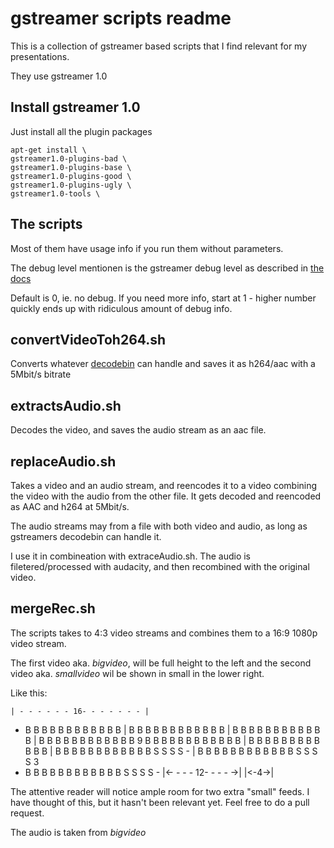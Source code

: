 gstreamer scripts readme
=========================


This is a collection of gstreamer based scripts that I find relevant for my presentations.

They use gstreamer 1.0


Install gstreamer 1.0
----------------------

Just install all the plugin packages

    apt-get install \
    gstreamer1.0-plugins-bad \
    gstreamer1.0-plugins-base \
    gstreamer1.0-plugins-good \
    gstreamer1.0-plugins-ugly \
    gstreamer1.0-tools \


The scripts
------------

Most of them have usage info if you run them without parameters.

The debug level mentionen is the gstreamer debug level as described in [the docs](http://gstreamer.freedesktop.org/data/doc/gstreamer/head/manual/html/section-checklist-debug.html)

Default is 0, ie. no debug. If you need more info, start at 1 - higher number quickly ends up with ridiculous amount of debug info.


convertVideoToh264.sh
---------------------

Converts whatever [decodebin](http://gstreamer.freedesktop.org/data/doc/gstreamer/head/gst-plugins-base-plugins/html/gst-plugins-base-plugins-decodebin.html) can handle and saves it as h264/aac with a 5Mbit/s bitrate


extractsAudio.sh
---------------------

Decodes the video, and saves the audio stream as an aac file.


replaceAudio.sh
----------------

Takes a video and an audio stream, and reencodes it to a video combining the video with the audio from the other file.
It gets decoded and reencoded as AAC and h264 at 5Mbit/s.

The audio streams may from a file with both video and audio, as long as gstreamers decodebin can handle it.

I use it in combineation with extraceAudio.sh. The audio is filetered/processed with audacity, and then recombined with the original video.

mergeRec.sh
--------------

The scripts takes to 4:3 video streams and combines them to a 16:9 1080p video stream.

The first video aka. *bigvideo*, will be full height to the left and the second video aka. *smallvideo* wil be shown in small in the lower right.

Like this:

    | - - - - - - 16- - - - - - - | 
  - B B B B B B B B B B B B
  | B B B B B B B B B B B B
  | B B B B B B B B B B B B
  | B B B B B B B B B B B B
  9 B B B B B B B B B B B B
  | B B B B B B B B B B B B
  | B B B B B B B B B B B B S S S S -
  | B B B B B B B B B B B B S S S S 3 
  - B B B B B B B B B B B B S S S S -
    |<- - - - 12- - - - ->| |<-4->| 

The attentive reader will notice ample room for two extra "small" feeds. I have thought of this, but it hasn't been relevant yet. Feel free to do a pull request.

The audio is taken from *bigvideo*
